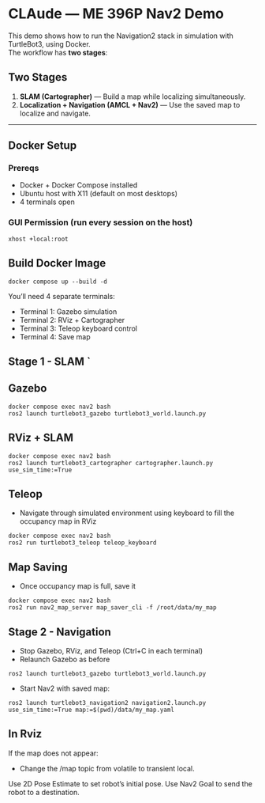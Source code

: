 # CLAude — ME 396P Nav2 Demo

This demo shows how to run the Navigation2 stack in simulation with TurtleBot3, using Docker.  
The workflow has **two stages**:

## Two Stages
1. **SLAM (Cartographer)** — Build a map while localizing simultaneously.  
2. **Localization + Navigation (AMCL + Nav2)** — Use the saved map to localize and navigate.

---

## Docker Setup

### Prereqs
- Docker + Docker Compose installed
- Ubuntu host with X11 (default on most desktops)
- 4 terminals open

### GUI Permission (run every session on the host)
```
xhost +local:root
```

## Build Docker Image
```
docker compose up --build -d
```

You’ll need 4 separate terminals:
- Terminal 1: Gazebo simulation
- Terminal 2: RViz + Cartographer
- Terminal 3: Teleop keyboard control
- Terminal 4: Save map

## Stage 1 - SLAM        `
## Gazebo
```
docker compose exec nav2 bash
ros2 launch turtlebot3_gazebo turtlebot3_world.launch.py
```

## RViz + SLAM
```
docker compose exec nav2 bash
ros2 launch turtlebot3_cartographer cartographer.launch.py use_sim_time:=True
```

## Teleop
- Navigate through simulated environment using keyboard to fill the occupancy map in RViz

```
docker compose exec nav2 bash
ros2 run turtlebot3_teleop teleop_keyboard
```

## Map Saving
- Once occupancy map is full, save it

```
docker compose exec nav2 bash
ros2 run nav2_map_server map_saver_cli -f /root/data/my_map
```

## Stage 2 - Navigation
- Stop Gazebo, RViz, and Teleop (Ctrl+C in each terminal)
- Relaunch Gazebo as before

```
ros2 launch turtlebot3_gazebo turtlebot3_world.launch.py
```

- Start Nav2 with saved map:

```
ros2 launch turtlebot3_navigation2 navigation2.launch.py use_sim_time:=True map:=$(pwd)/data/my_map.yaml
```

## In Rviz
If the map does not appear:
- Change the /map topic from volatile to transient local.

Use 2D Pose Estimate to set robot’s initial pose.
Use Nav2 Goal to send the robot to a destination.
